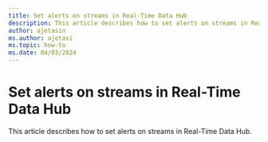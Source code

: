 ```yaml
---
title: Set alerts on streams in Real-Time Data Hub
description: This article describes how to set alerts on streams in Real-Time Data Hub.
author: ajetasin
ms.author: ajetasi
ms.topic: how-to
ms.date: 04/03/2024
---
```


# Set alerts on streams in Real-Time Data Hub
This article describes how to set alerts on streams in Real-Time Data Hub.
